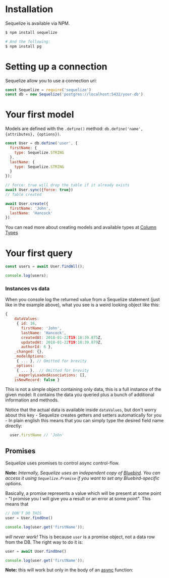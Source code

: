 # Installation

Sequelize is available via NPM.

```bash
$ npm install sequelize

# And the following:
$ npm install pg
```

# Setting up a connection

Sequelize allow you to use a connection uri:

```js
const Sequelize = require('sequelize')
const db = new Sequelize('postgres://localhost:5432/your-db')
```

# Your first model

Models are defined with the `.define()` method: `db.define('name', {attributes}, {options})`.

```js
const User = db.define('user', {
  firstName: {
    type: Sequelize.STRING
  },
  lastName: {
    type: Sequelize.STRING
  }
});

// force: true will drop the table if it already exists
await User.sync({force: true})
// Table created

await User.create({
  firstName: 'John',
  lastName: 'Hancock'
})


```

You can read more about creating models and available types at [Column Types](/column-types)

# Your first query

```js
const users = await User.findAll();

console.log(users);
```



### Instances vs data

When you console log the returned value from a Sequelize statement (just like in the example above), what you see is a weird looking object like this:

```js
{
    dataValues:
     { id: 16,
       firstName: 'John',
       lastName: 'Hancock',
       createdAt: 2018-01-22T19:18:39.875Z,
       updatedAt: 2018-01-22T19:18:39.879Z,
       authorId: 6 },
    _changed: {},
    _modelOptions:
     { ... }, // Omitted for brevity
    _options:
     { ... },  // Omitted for brevity
    __eagerlyLoadedAssociations: [],
    isNewRecord: false } 

```

This is not a simple object containing only data, this is a full instance of the given model: It contains the data you queried plus a bunch of additional information and methods.

Notice that the actual data is available inside `dataValues`, but don't worry about this key - Sequelize creates getters and setters automatically for you - In plain english this means that you can simply type the desired field name directly:

```js
  user.firstName // 'John'
```


## Promises

Sequelize uses promises to control async control-flow.

**Note:** _Internally, Sequelize uses an independent copy of [Bluebird](http://bluebirdjs.com). You can access it using
 `Sequelize.Promise` if you want to set any Bluebird-specific options_.


Basically, a promise represents a value which will be present at some point - "I promise you I will give you a result or an error at some point". This means that

```js
// DON'T DO THIS
user = User.findOne()

console.log(user.get('firstName'));
```

_will never work!_ This is because `user` is a promise object, not a data row from the DB. The right way to do it is:

```js
user = await User.findOne()

console.log(user.get('firstName'));
```

**Note:**  this will work but only in the body of an [async](https://developer.mozilla.org/en-US/docs/Web/JavaScript/Reference/Statements/async_function) function:

